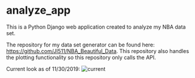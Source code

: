 # analyze_app

This is a Python Django web application created to analyze my NBA data set.

The repository for my data set generator can be found here: https://github.com/JI511/NBA_Beautiful_Data. This repository
 also handles the plotting functionality so this repository only calls the API.

Current look as of 11/30/2019:
![current](https://github.com/JI511/analyze_app/extra/11_30_snip.PNG)
